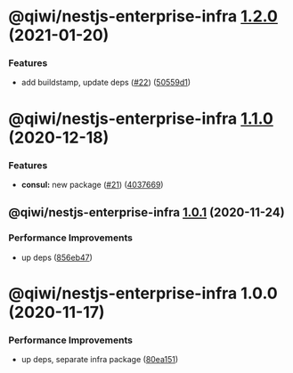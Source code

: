 # @qiwi/nestjs-enterprise-infra [1.2.0](https://github.com/qiwi/nestjs-enterprise/compare/@qiwi/nestjs-enterprise-infra@1.1.0...@qiwi/nestjs-enterprise-infra@1.2.0) (2021-01-20)


### Features

* add buildstamp, update deps ([#22](https://github.com/qiwi/nestjs-enterprise/issues/22)) ([50559d1](https://github.com/qiwi/nestjs-enterprise/commit/50559d13f269f19106e16d447f5813ebc5f3455c))

# @qiwi/nestjs-enterprise-infra [1.1.0](https://github.com/qiwi/nestjs-enterprise/compare/@qiwi/nestjs-enterprise-infra@1.0.1...@qiwi/nestjs-enterprise-infra@1.1.0) (2020-12-18)


### Features

* **consul:** new package ([#21](https://github.com/qiwi/nestjs-enterprise/issues/21)) ([4037669](https://github.com/qiwi/nestjs-enterprise/commit/40376697a61ff39a9db08bc10b9f242c2b4fe7bf))

## @qiwi/nestjs-enterprise-infra [1.0.1](https://github.com/qiwi/nestjs-enterprise/compare/@qiwi/nestjs-enterprise-infra@1.0.0...@qiwi/nestjs-enterprise-infra@1.0.1) (2020-11-24)


### Performance Improvements

* up deps ([856eb47](https://github.com/qiwi/nestjs-enterprise/commit/856eb47915d387d594d1605462f53fa22149990b))

# @qiwi/nestjs-enterprise-infra 1.0.0 (2020-11-17)


### Performance Improvements

* up deps, separate infra package ([80ea151](https://github.com/qiwi/nestjs-enterprise/commit/80ea151c96d65e761b2506a0c046a550e616196b))
